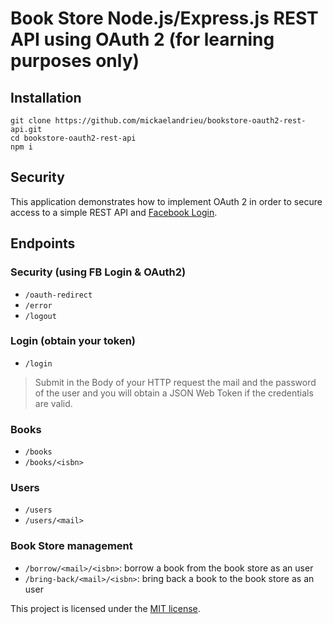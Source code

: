 # Book Store Node.js/Express.js REST API using OAuth 2 (for learning purposes only)

## Installation

```
git clone https://github.com/mickaelandrieu/bookstore-oauth2-rest-api.git
cd bookstore-oauth2-rest-api
npm i
```

## Security

This application demonstrates how to implement OAuth 2 in order to secure access to a simple REST API
and [Facebook Login](https://developers.facebook.com/docs/facebook-login/).

## Endpoints

### Security (using FB Login & OAuth2)

* `/oauth-redirect`
* `/error`
* `/logout`

### Login (obtain your token)

* `/login`

> Submit in the Body of your HTTP request the mail and the password of the user and you will obtain a JSON Web Token if the credentials are valid. 

### Books

* `/books`
* `/books/<isbn>`

### Users

* `/users`
* `/users/<mail>`

### Book Store management

* `/borrow/<mail>/<isbn>`: borrow a book from the book store as an user
* `/bring-back/<mail>/<isbn>`: bring back a book to the book store as an user

This project is licensed under the [MIT license](https://opensource.org/licenses/MIT).
